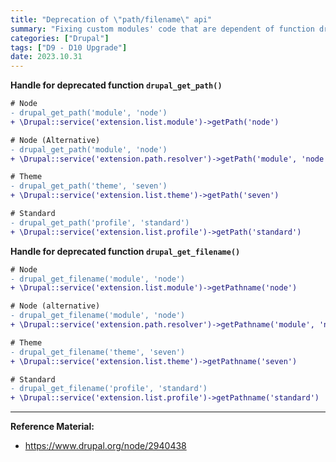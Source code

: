 ```yaml
---
title: "Deprecation of \"path/filename\" api"
summary: "Fixing custom modules' code that are dependent of function drupal_get_path() and drupal_get_filename() which is deprecating in newest drupal 10, hence making it compatible for the upgrade (only for temporal purpose). "
categories: ["Drupal"]
tags: ["D9 - D10 Upgrade"]
date: 2023.10.31
---
```


**Handle for deprecated function `drupal_get_path()`**

```diff
# Node
- drupal_get_path('module', 'node')
+ \Drupal::service('extension.list.module')->getPath('node')

# Node (Alternative)
- drupal_get_path('module', 'node')
+ \Drupal::service('extension.path.resolver')->getPath('module', 'node')

# Theme
- drupal_get_path('theme', 'seven')
+ \Drupal::service('extension.list.theme')->getPath('seven')

# Standard
- drupal_get_path('profile', 'standard')
+ \Drupal::service('extension.list.profile')->getPath('standard')
```


**Handle for deprecated function `drupal_get_filename()`**

```diff
# Node
- drupal_get_filename('module', 'node')
+ \Drupal::service('extension.list.module')->getPathname('node')

# Node (alternative)
- drupal_get_filename('module', 'node')
+ \Drupal::service('extension.path.resolver')->getPathname('module', 'node')

# Theme
- drupal_get_filename('theme', 'seven')
+ \Drupal::service('extension.list.theme')->getPathname('seven')

# Standard
- drupal_get_filename('profile', 'standard')
+ \Drupal::service('extension.list.profile')->getPathname('standard')
```

---

**Reference Material:**

-   https://www.drupal.org/node/2940438